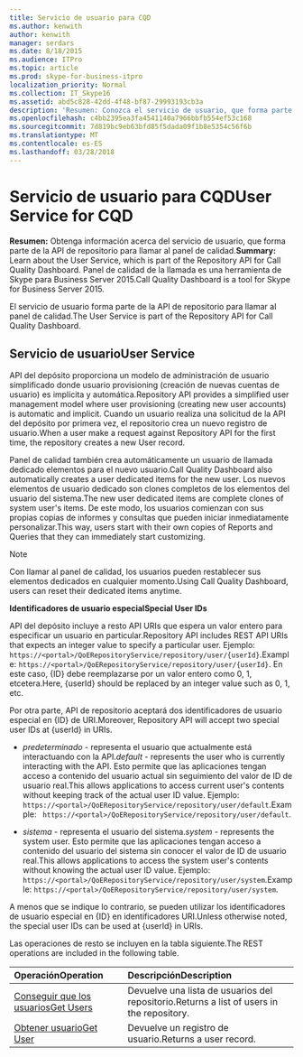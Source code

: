 ```yaml
---
title: Servicio de usuario para CQD
ms.author: kenwith
author: kenwith
manager: serdars
ms.date: 8/18/2015
ms.audience: ITPro
ms.topic: article
ms.prod: skype-for-business-itpro
localization_priority: Normal
ms.collection: IT_Skype16
ms.assetid: abd5c828-42dd-4f48-bf87-29993193cb3a
description: 'Resumen: Conozca el servicio de usuario, que forma parte de la API de repositorio para llamar al panel de calidad. Panel de calidad de la llamada es una herramienta de Skype para Business Server 2015.'
ms.openlocfilehash: c4bb2395ea3fa4541140a7966bbfb554ef53c168
ms.sourcegitcommit: 7d819bc9eb63bfd85f5dada09f1b8e5354c56f6b
ms.translationtype: MT
ms.contentlocale: es-ES
ms.lasthandoff: 03/28/2018
---
```

# <a name="user-service-for-cqd"></a><span data-ttu-id="ff9da-104">Servicio de usuario para CQD</span><span class="sxs-lookup"><span data-stu-id="ff9da-104">User Service for CQD</span></span>
 
<span data-ttu-id="ff9da-105">**Resumen:** Obtenga información acerca del servicio de usuario, que forma parte de la API de repositorio para llamar al panel de calidad.</span><span class="sxs-lookup"><span data-stu-id="ff9da-105">**Summary:** Learn about the User Service, which is part of the Repository API for Call Quality Dashboard.</span></span> <span data-ttu-id="ff9da-106">Panel de calidad de la llamada es una herramienta de Skype para Business Server 2015.</span><span class="sxs-lookup"><span data-stu-id="ff9da-106">Call Quality Dashboard is a tool for Skype for Business Server 2015.</span></span>
  
<span data-ttu-id="ff9da-107">El servicio de usuario forma parte de la API de repositorio para llamar al panel de calidad.</span><span class="sxs-lookup"><span data-stu-id="ff9da-107">The User Service is part of the Repository API for Call Quality Dashboard.</span></span>
  
## <a name="user-service"></a><span data-ttu-id="ff9da-108">Servicio de usuario</span><span class="sxs-lookup"><span data-stu-id="ff9da-108">User Service</span></span>

<span data-ttu-id="ff9da-109">API del depósito proporciona un modelo de administración de usuario simplificado donde usuario provisioning (creación de nuevas cuentas de usuario) es implícita y automática.</span><span class="sxs-lookup"><span data-stu-id="ff9da-109">Repository API provides a simplified user management model where user provisioning (creating new user accounts) is automatic and implicit.</span></span> <span data-ttu-id="ff9da-110">Cuando un usuario realiza una solicitud de la API del depósito por primera vez, el repositorio crea un nuevo registro de usuario.</span><span class="sxs-lookup"><span data-stu-id="ff9da-110">When a user make a request against Repository API for the first time, the repository creates a new User record.</span></span> 
  
<span data-ttu-id="ff9da-111">Panel de calidad también crea automáticamente un usuario de llamada dedicado elementos para el nuevo usuario.</span><span class="sxs-lookup"><span data-stu-id="ff9da-111">Call Quality Dashboard also automatically creates a user dedicated items for the new user.</span></span> <span data-ttu-id="ff9da-112">Los nuevos elementos de usuario dedicado son clones completos de los elementos del usuario del sistema.</span><span class="sxs-lookup"><span data-stu-id="ff9da-112">The new user dedicated items are complete clones of system user's items.</span></span> <span data-ttu-id="ff9da-113">De este modo, los usuarios comienzan con sus propias copias de informes y consultas que pueden iniciar inmediatamente personalizar.</span><span class="sxs-lookup"><span data-stu-id="ff9da-113">This way, users start with their own copies of Reports and Queries that they can immediately start customizing.</span></span> 
  
> [!NOTE]
> <span data-ttu-id="ff9da-114">Con llamar al panel de calidad, los usuarios pueden restablecer sus elementos dedicados en cualquier momento.</span><span class="sxs-lookup"><span data-stu-id="ff9da-114">Using Call Quality Dashboard, users can reset their dedicated items anytime.</span></span> 
  
 <span data-ttu-id="ff9da-115">**Identificadores de usuario especial**</span><span class="sxs-lookup"><span data-stu-id="ff9da-115">**Special User IDs**</span></span>
  
<span data-ttu-id="ff9da-116">API del depósito incluye a resto API URIs que espera un valor entero para especificar un usuario en particular.</span><span class="sxs-lookup"><span data-stu-id="ff9da-116">Repository API includes REST API URIs that expects an integer value to specify a particular user.</span></span> <span data-ttu-id="ff9da-117">Ejemplo: `https://<portal>/QoERepositoryService/repository/user/{userId}`.</span><span class="sxs-lookup"><span data-stu-id="ff9da-117">Example:  `https://<portal>/QoERepositoryService/repository/user/{userId}`.</span></span> <span data-ttu-id="ff9da-118">En este caso, {ID} debe reemplazarse por un valor entero como 0, 1, etcetera.</span><span class="sxs-lookup"><span data-stu-id="ff9da-118">Here, {userId} should be replaced by an integer value such as 0, 1, etc.</span></span>
  
<span data-ttu-id="ff9da-119">Por otra parte, API de repositorio aceptará dos identificadores de usuario especial en {ID} de URI.</span><span class="sxs-lookup"><span data-stu-id="ff9da-119">Moreover, Repository API will accept two special user IDs at {userId} in URIs.</span></span>
  
-  <span data-ttu-id="ff9da-120">*predeterminado* - representa el usuario que actualmente está interactuando con la API.</span><span class="sxs-lookup"><span data-stu-id="ff9da-120">*default*  - represents the user who is currently interacting with the API.</span></span> <span data-ttu-id="ff9da-121">Esto permite que las aplicaciones tengan acceso a contenido del usuario actual sin seguimiento del valor de ID de usuario real.</span><span class="sxs-lookup"><span data-stu-id="ff9da-121">This allows applications to access current user's contents without keeping track of the actual user ID value.</span></span> <span data-ttu-id="ff9da-122">Ejemplo: ` https://<portal>/QoERepositoryService/repository/user/default`.</span><span class="sxs-lookup"><span data-stu-id="ff9da-122">Example: ` https://<portal>/QoERepositoryService/repository/user/default`.</span></span>
    
-  <span data-ttu-id="ff9da-123">*sistema* - representa el usuario del sistema.</span><span class="sxs-lookup"><span data-stu-id="ff9da-123">*system*  - represents the system user.</span></span> <span data-ttu-id="ff9da-124">Esto permite que las aplicaciones tengan acceso a contenido del usuario del sistema sin conocer el valor de ID de usuario real.</span><span class="sxs-lookup"><span data-stu-id="ff9da-124">This allows applications to access the system user's contents without knowing the actual user ID value.</span></span> <span data-ttu-id="ff9da-125">Ejemplo: `https://<portal>/QoERepositoryService/repository/user/system`.</span><span class="sxs-lookup"><span data-stu-id="ff9da-125">Example: `https://<portal>/QoERepositoryService/repository/user/system`.</span></span>
    
<span data-ttu-id="ff9da-126">A menos que se indique lo contrario, se pueden utilizar los identificadores de usuario especial en {ID} en identificadores URI.</span><span class="sxs-lookup"><span data-stu-id="ff9da-126">Unless otherwise noted, the special user IDs can be used at {userId} in URIs.</span></span> 
  
<span data-ttu-id="ff9da-127">Las operaciones de resto se incluyen en la tabla siguiente.</span><span class="sxs-lookup"><span data-stu-id="ff9da-127">The REST operations are included in the following table.</span></span>
  
|<span data-ttu-id="ff9da-128">**Operación**</span><span class="sxs-lookup"><span data-stu-id="ff9da-128">**Operation**</span></span>|<span data-ttu-id="ff9da-129">**Descripción**</span><span class="sxs-lookup"><span data-stu-id="ff9da-129">**Description**</span></span>|
|:-----|:-----|
|[<span data-ttu-id="ff9da-130">Conseguir que los usuarios</span><span class="sxs-lookup"><span data-stu-id="ff9da-130">Get Users</span></span>](get-users.md) <br/> |<span data-ttu-id="ff9da-131">Devuelve una lista de usuarios del repositorio.</span><span class="sxs-lookup"><span data-stu-id="ff9da-131">Returns a list of users in the repository.</span></span>  <br/> |
|[<span data-ttu-id="ff9da-132">Obtener usuario</span><span class="sxs-lookup"><span data-stu-id="ff9da-132">Get User</span></span>](get-user.md) <br/> |<span data-ttu-id="ff9da-133">Devuelve un registro de usuario.</span><span class="sxs-lookup"><span data-stu-id="ff9da-133">Returns a user record.</span></span>  <br/> |
   

